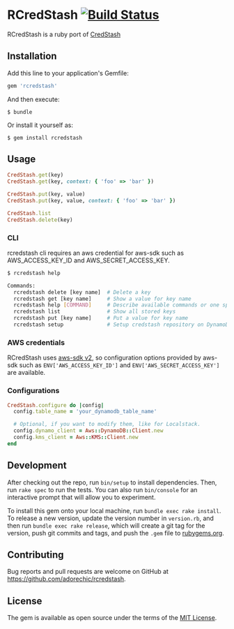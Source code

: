 # RCredStash [![Build Status](https://travis-ci.org/adorechic/rcredstash.svg?branch=master)](https://travis-ci.org/adorechic/rcredstash)

RCredStash is a ruby port of [CredStash](https://github.com/fugue/credstash)


## Installation

Add this line to your application's Gemfile:

```ruby
gem 'rcredstash'
```

And then execute:

    $ bundle

Or install it yourself as:

    $ gem install rcredstash

## Usage

```ruby
CredStash.get(key)
CredStash.get(key, context: { 'foo' => 'bar' })

CredStash.put(key, value)
CredStash.put(key, value, context: { 'foo' => 'bar' })

CredStash.list
CredStash.delete(key)
```

### CLI
rcredstash cli requires an aws credential for aws-sdk such as AWS_ACCESS_KEY_ID and AWS_SECRET_ACCESS_KEY.

```sh
$ rcredstash help

Commands:
  rcredstash delete [key name]  # Delete a key
  rcredstash get [key name]     # Show a value for key name
  rcredstash help [COMMAND]     # Describe available commands or one specific command
  rcredstash list               # Show all stored keys
  rcredstash put [key name]     # Put a value for key name
  rcredstash setup              # Setup credstash repository on DynamoDB
```


### AWS credentials
RCredStash uses [aws-sdk v2](https://github.com/aws/aws-sdk-ruby), so configuration options provided by aws-sdk such as `ENV['AWS_ACCESS_KEY_ID']` and `ENV['AWS_SECRET_ACCESS_KEY']` are available.

### Configurations

```ruby
CredStash.configure do |config|
  config.table_name = 'your_dynamodb_table_name'

  # Optional, if you want to modify them, like for Localstack.
  config.dynamo_client = Aws::DynamoDB::Client.new
  config.kms_client = Aws::KMS::Client.new
end
```

## Development

After checking out the repo, run `bin/setup` to install dependencies. Then, run `rake spec` to run the tests. You can also run `bin/console` for an interactive prompt that will allow you to experiment.

To install this gem onto your local machine, run `bundle exec rake install`. To release a new version, update the version number in `version.rb`, and then run `bundle exec rake release`, which will create a git tag for the version, push git commits and tags, and push the `.gem` file to [rubygems.org](https://rubygems.org).

## Contributing

Bug reports and pull requests are welcome on GitHub at https://github.com/adorechic/rcredstash.


## License

The gem is available as open source under the terms of the [MIT License](http://opensource.org/licenses/MIT).
